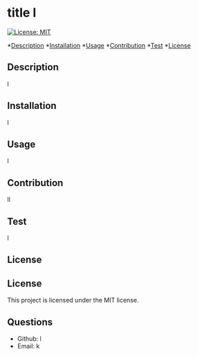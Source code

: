 # title l
    
  [![License: MIT](https://img.shields.io/badge/License-MIT-yellow.svg)](https://opensource.org/licenses/MIT)

  *[Description](#description)
  *[Installation](#installation)
  *[Usage](#usage)
  *[Contribution](#contribution)
  *[Test](#test)
  *[License](#license)

  ## Description
  l

  ## Installation
  l

  ## Usage
  l

  ## Contribution
  ll

  ## Test
  l

  ## License
  
## License
This project is licensed under the MIT license.

  ## Questions
  * Github: l
  * Email: k